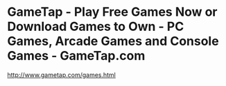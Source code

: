 <!--
id: 370300859
link: http://kevinisom.info/post/370300859/gametap-play-free-games-now-or-download-games-to-own
slug: gametap-play-free-games-now-or-download-games-to-own
date: Thu Feb 04 2010 21:54:53 GMT+1300 (NZDT)
raw: {"blog_name":"kevinisom","id":370300859,"post_url":"http://kevinisom.info/post/370300859/gametap-play-free-games-now-or-download-games-to-own","slug":"gametap-play-free-games-now-or-download-games-to-own","type":"link","date":"2010-02-04 08:54:53 GMT","timestamp":1265273693,"state":"published","format":"html","reblog_key":"riwy07sT","tags":[],"short_url":"http://tmblr.co/Zw68YyM4bUx","highlighted":[],"feed_item":"http://www.gametap.com/games.html","from_feed_id":"650234","note_count":0,"title":"GameTap - Play Free Games Now or Download Games to Own - PC Games, Arcade Games and Console Games - GameTap.com","url":"http://www.gametap.com/games.html","description":""}
publish: 2010-02-04
tags: 
title: GameTap - Play Free Games Now or Download Games to Own - PC Games, Arcade Games and Console Games - GameTap.com
-->


GameTap - Play Free Games Now or Download Games to Own - PC Games, Arcade Games and Console Games - GameTap.com
===============================================================================================================

<http://www.gametap.com/games.html>

